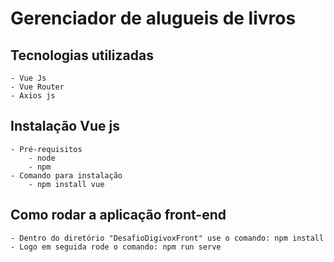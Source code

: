 # Gerenciador de alugueis de livros

## Tecnologias utilizadas
```
- Vue Js
- Vue Router
- Axios js
```

## Instalação Vue js

```
- Pré-requisitos
    - node
    - npm
- Comando para instalação
    - npm install vue
```

## Como rodar a aplicação front-end

```
- Dentro do diretório "DesafioDigivoxFront" use o comando: npm install
- Logo em seguida rode o comando: npm run serve
```
